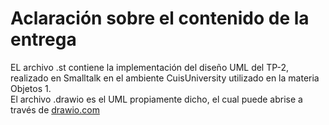 # Aclaración sobre el contenido de la entrega
EL archivo .st contiene la implementación del diseño UML del TP-2, realizado en Smalltalk en el ambiente CuisUniversity utilizado en la materia Objetos 1. <br>
El archivo .drawio es el UML propiamente dicho, el cual puede abrise a través de [drawio.com](https://www.drawio.com/)